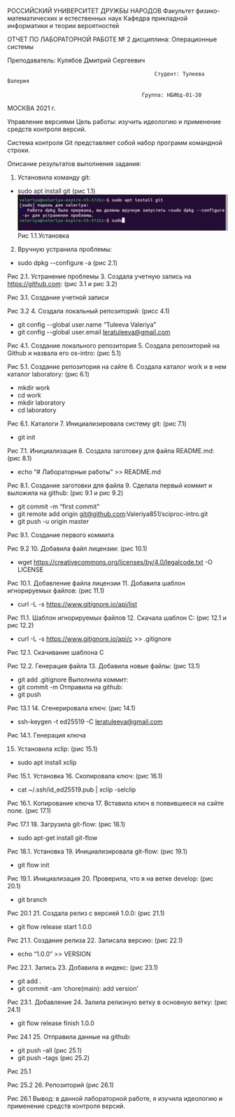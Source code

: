 РОССИЙСКИЙ УНИВЕРСИТЕТ ДРУЖБЫ НАРОДОВ
Факультет физико-математических и естественных наук
Кафедра прикладной информатики и теории вероятностей





ОТЧЕТ 
ПО ЛАБОРАТОРНОЙ РАБОТЕ № 2
дисциплина:	Операционные системы	 







Преподаватель: Кулябов Дмитрий Сергеевич

                                                   Студент: Тулеева Валерия                                    

                                               Группа: НБИбд-01-20                                       







МОСКВА
2021 г.

Управление версиями
Цель работы: изучить идеологию и применение средств контроля версий. 

Система контроля Git представляет собой набор программ командной строки. 

Описание результатов выполнения задания:
1.	Установила команду git:
-	sudo apt install git (рис 1.1)
 ![ScreenShot](https://github.com/Valeriya851/os-intro/blob/os-intro/lab03/screenshots/1:.png)
Рис 1.1.Установка
2.	Вручную устранила проблемы:
-	sudo dpkg --configure -a (рис 2.1)
 
Рис 2.1. Устранение проблемы
3.	Создала учетную запись на https://github.com: (рис 3.1 и рис 3.2)
 
Рис 3.1. Создание учетной записи
 
Рис 3.2
4.	Создала локальный репозиторий: (рисс 4.1)
-	git config --global user.name “Tuleeva Valeriya”
-	git config --global user.email leratuleeva@gmail.com 
 
Рис 4.1. Создание локального репозитория
5.	Создала репозиторий на Github и назвала его os-intro: (рис 5.1)
 
Рис 5.1. Создание репозитория на сайте
6.	Создала каталог work и в нем каталог laboratory: (рис 6.1)
-	mkdir work
-	cd work
-	mkdir laboratory
-	cd laboratory
 
Рис 6.1. Каталоги
7.	Инициализировала систему git: (рис 7.1)
-	git init
 
Рис 7.1. Инициализация
8.	Создала заготовку для файла README.md: (рис 8.1)
-	echo “# Лабораторные работы” >> README.md
 
Рис 8.1. Создание заготовки для файла
9.	Сделала первый коммит и выложила на github: (рис 9.1 и рис 9.2)
-	git commit -m “first commit”
-	git remote add origin git@github.com:Valeriya851/sciproc-intro.git
-	git push -u origin master
 
Рис 9.1. Создание первого коммита
 
Рис 9.2
10.	 Добавила файл лицензии: (рис 10.1)
-	wget https://creativecommons.org/licenses/by/4.0/legalcode.txt -O LICENSE
 
Рис 10.1. Добавление файла лицензии
11.	Добавила шаблон игнорируемых файлов: (рис 11.1)
-	curl -L -s https://www.gitignore.io/api/list
 
Рис 11.1. Шаблон игнорируемых файлов
12.	 Скачала шаблон С: (рис 12.1 и рис 12.2)
-	curl -L -s https://www.gitignore.io/api/c >> .gitignore
 
Рис 12.1. Скачивание шаблона С
 
Рис 12.2. Генерация файла
13.	Добавила новые файлы: (рис 13.1)
-	git add .gitignore
      Выполнила коммит:
-	git commit -m
      Отправила на github:
-	git push
 
Рис 13.1
14.	 Сгенерировала ключ: (рис 14.1)
-	ssh-keygen -t ed25519 -C leratuleeva@gmail.com
 
Рис 14.1. Генерация ключа

15.	 Установила xclip: (рис 15.1)
-	sudo apt install xclip
 
Рис 15.1. Установка
16.	 Скопировала ключ: (рис 16.1)
-	cat ~/.ssh/id_ed25519.pub | xclip -selclip
 
Рис 16.1. Копирование ключа
17.	 Вставила ключ в появившееся на сайте поле. (рис 17.1)
 
Рис 17.1
18.	 Загрузила git-flow: (рис 18.1)
-	sudo apt-get install git-flow
 
Рис 18.1. Установка
19.	 Инициализировала git-flow: (рис 19.1)
-	git flow init
 
Рис 19.1. Инициализация
20.	 Проверила, что я на ветке develop: (рис 20.1)
-	git branch
 
Рис 20.1
21.	 Создала релиз с версией 1.0.0: (рис 21.1)
-	git flow release start 1.0.0
 
Рис 21.1. Создание релиза
22.	 Записала версию: (рис 22.1)
-	echo “1.0.0” >> VERSION
 
Рис 22.1. Запись
23.	 Добавила в индекс: (рис 23.1)
-	git add .
-	git commit -am ‘chore(main): add version’
 
Рис 23.1. Добавление
24.	 Залила релизную ветку в основную ветку: (рис 24.1)
-	git flow release finish 1.0.0
 
Рис 24.1
25.	 Отправила данные на github:
-	git push –all (рис 25.1)
-	git push –tags (рис 25.2)
 
Рис 25.1
 
Рис 25.2
26.	 Репозиторий (рис 26.1)
 
Рис 26.1
Вывод: в данной лабораторной работе, я изучила идеологию и применение средств контроля версий. 

